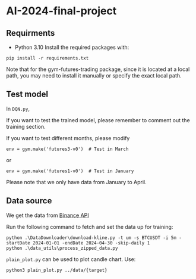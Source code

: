 # AI-2024-final-project

## Requirments

- Python 3.10
  Install the required packages with:

```
pip install -r requirements.txt
```

Note that for the gym-futures-trading package, since it is located at a local path, you may need to install it manually or specify the exact local path.

## Test model
In `DQN.py`,

If you want to test the trained model, please remember to comment out the training section.

If you want to test different months, please modify
```
env = gym.make('futures3-v0')  # Test in March
```
or
```
env = gym.make('futures1-v0')  # Test in January
```
Please note that we only have data from January to April.

## Data source

We get the data from [Binance API](https://github.com/binance/binance-public-data)

Run the following command to fetch and set the data up for training:

```
python .\DataDownloader\download-kline.py -t um -s BTCUSDT -i 5m -startDate 2024-01-01 -endDate 2024-04-30 -skip-daily 1
python .\data_utils\process_zipped_data.py

```

`plain_plot.py` can be used to plot candle chart. Use:

```
python3 plain_plot.py ../data/{target}
```
